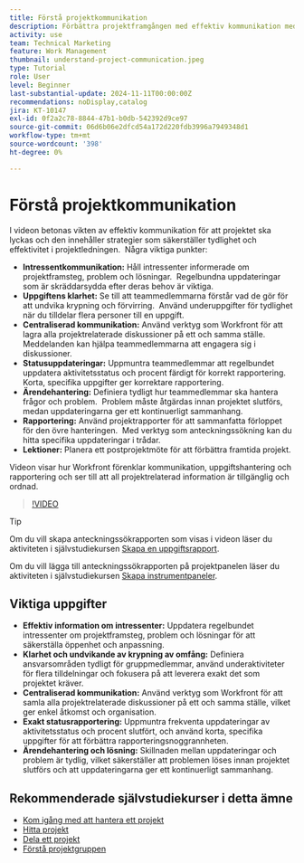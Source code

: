 ```yaml
---
title: Förstå projektkommunikation
description: Förbättra projektframgången med effektiv kommunikation med intressenter, tydlighet i uppgifter, centraliserade diskussioner, korrekt statusrapportering och proaktiv problemlösning för att upprätthålla anpassning och effektivitet.
activity: use
team: Technical Marketing
feature: Work Management
thumbnail: understand-project-communication.jpeg
type: Tutorial
role: User
level: Beginner
last-substantial-update: 2024-11-11T00:00:00Z
recommendations: noDisplay,catalog
jira: KT-10147
exl-id: 0f2a2c78-8844-47b1-b0db-542392d9ce97
source-git-commit: 06d6b06e2dfcd54a172d220fdb3996a7949348d1
workflow-type: tm+mt
source-wordcount: '398'
ht-degree: 0%

---
```


# Förstå projektkommunikation

I videon betonas vikten av effektiv kommunikation för att projektet ska lyckas och den innehåller strategier som säkerställer tydlighet och effektivitet i projektledningen. &#x200B; Några viktiga punkter:
* **Intressentkommunikation:** Håll intressenter informerade om projektframsteg, problem och lösningar. &#x200B; Regelbundna uppdateringar som är skräddarsydda efter deras behov är viktiga. &#x200B;
* **Uppgiftens klarhet:** Se till att teammedlemmarna förstår vad de gör för att undvika krypning och förvirring. &#x200B; Använd underuppgifter för tydlighet när du tilldelar flera personer till en uppgift. &#x200B;
* **Centraliserad kommunikation:** Använd verktyg som Workfront för att lagra alla projektrelaterade diskussioner på ett och samma ställe. &#x200B; Meddelanden kan hjälpa teammedlemmarna att engagera sig i diskussioner. &#x200B;
* **Statusuppdateringar:** Uppmuntra teammedlemmar att regelbundet uppdatera aktivitetsstatus och procent färdigt för korrekt rapportering. &#x200B; Korta, specifika uppgifter ger korrektare rapportering. &#x200B;
* **Ärendehantering:** Definiera tydligt hur teammedlemmar ska hantera frågor och problem. &#x200B; Problem måste åtgärdas innan projektet slutförs, medan uppdateringarna ger ett kontinuerligt sammanhang. &#x200B;
* **Rapportering:** Använd projektrapporter för att sammanfatta förloppet för den övre hanteringen. &#x200B; Med verktyg som anteckningssökning kan du hitta specifika uppdateringar i trådar. &#x200B;
* **Lektioner:** Planera ett postprojektmöte för att förbättra framtida projekt. &#x200B;

Videon visar hur Workfront förenklar kommunikation, uppgiftshantering och rapportering och ser till att all projektrelaterad information är tillgänglig och ordnad. &#x200B;

>[!VIDEO](https://video.tv.adobe.com/v/3428968/?quality=12&learn=on&enablevpops&captions=swe)

>[!TIP]
>
>Om du vill skapa anteckningssökrapporten som visas i videon läser du aktiviteten i självstudiekursen [Skapa en uppgiftsrapport](https://experienceleague.adobe.com/sv/docs/workfront-learn/tutorials-workfront/reporting/basic-reporting/create-a-task-report#activity-1-create-a-note-report-with-prompts).
>
>Om du vill lägga till anteckningssökrapporten på projektpanelen läser du aktiviteten i självstudiekursen [Skapa instrumentpaneler](https://experienceleague.adobe.com/docs/workfront-learn/tutorials-workfront/reporting/basic-reporting/create-dashboards.html?lang=sv-SE#activity-1-create-a-dashboard).

## Viktiga uppgifter

* **Effektiv information om intressenter:** Uppdatera regelbundet intressenter om projektframsteg, problem och lösningar för att säkerställa öppenhet och anpassning.
* **Klarhet och undvikande av krypning av omfång:** Definiera ansvarsområden tydligt för gruppmedlemmar, använd underaktiviteter för flera tilldelningar och fokusera på att leverera exakt det som projektet kräver.
* **Centraliserad kommunikation:** Använd verktyg som Workfront för att samla alla projektrelaterade diskussioner på ett och samma ställe, vilket ger enkel åtkomst och organisation.
* **Exakt statusrapportering:** Uppmuntra frekventa uppdateringar av aktivitetsstatus och procent slutfört, och använd korta, specifika uppgifter för att förbättra rapporteringsnoggrannheten.
* **Ärendehantering och lösning:** Skillnaden mellan uppdateringar och problem är tydlig, vilket säkerställer att problemen löses innan projektet slutförs och att uppdateringarna ger ett kontinuerligt sammanhang. &#x200B;


## Rekommenderade självstudiekurser i detta ämne

* [Kom igång med att hantera ett projekt](/help/manage-work/projects/getting-started-manage-a-project.md)
* [Hitta projekt](/help/manage-work/projects/find-projects.md)
* [Dela ett projekt](/help/manage-work/projects/share-a-project.md)
* [Förstå projektgruppen](/help/manage-work/projects/understand-the-project-team.md)

